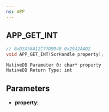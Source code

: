 ```yaml
---
ns: APP
---
```

## APP_GET_INT

```c
// 0xD3A58A12C77D9D4B 0x2942AAD2
void APP_GET_INT(ScrHandle property);
```

```
NativeDB Parameter 0: char* property
NativeDB Return Type: int
```

## Parameters
* **property**: 

